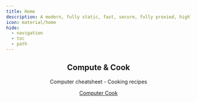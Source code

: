 ```yaml
---
title: Home
description: A modern, fully static, fast, secure, fully proxied, highly customizable application dashboard with integrations for over 100 services and translations into multiple languages.
icon: material/home
hide:
  - navigation
  - toc
  - path
---
```


<section style="text-align: center;">
    <div>
      <div>
        <div>
          <h1>Compute & Cook</h1>
          <p>Computer cheatsheet - Cooking recipes</p>
          <a href="docs/compute/bash/" title="Code" class="md-button md-button--primary">
            Computer
          </a>
          <a href="docs/cook/sucre/" title="Cook" class="md-button md-button--primary">
            Cook
          </a>
        </div>
      </div>
    </div>
</section>


